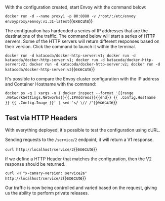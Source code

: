 With the configuration created, start Envoy with the command below:

`docker run -d --name proxy1 -p 80:8080 -v /root/:/etc/envoy envoyproxy/envoy:v1.31-latest`{{execute}}

The configuration has hardcoded a series of IP addresses that are the destinations of the traffic. The command below will start a series of HTTP servers. Some of the HTTP servers will return different responses based on their version. Click the command to launch it within the terminal.

`docker run -d katacoda/docker-http-server:v1; docker run -d katacoda/docker-http-server:v1; docker run -d katacoda/docker-http-server:v2; docker run -d katacoda/docker-http-server:v2; docker run -d katacoda/docker-http-server:v3`{{execute}}

It's possible to compare the Envoy cluster configuration with the IP address and Container Hostname with the command:

`docker ps -q | xargs -n 1 docker inspect --format '{{range .NetworkSettings.Networks}}{{.IPAddress}}{{end}} {{ .Config.Hostname }} {{ .Config.Image }}' | sed 's/ \// /'`{{execute}}

## Test via HTTP Headers

With everything deployed, it's possible to test the configuration using cURL. 

Sending requests to the `/service/2` endpoint, it will return a V1 response. 

`curl http://localhost/service/2`{{execute}}

If we define a HTTP Header that matches the configuration, then the V2 response should be returned.

`curl -H "x-canary-version: service2a" http://localhost/service/2`{{execute}}

Our traffic is now being controlled and varied based on the request, giving us the ability to perform private releases.